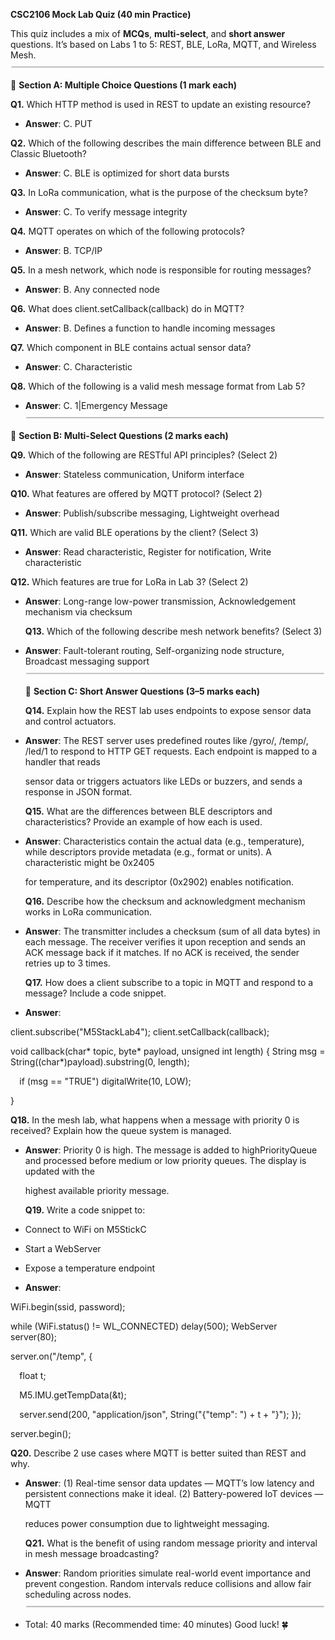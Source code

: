 ﻿**CSC2106 Mock Lab Quiz (40 min Practice)** 

This quiz includes a mix of **MCQs**, **multi-select**, and **short answer** questions. It’s based on Labs 1 to 5: REST, BLE, LoRa, MQTT, and Wireless Mesh. ![](Aspose.Words.62b91937-4d44-48b3-bf59-5dfdbc37dc82.001.png)

📘 **Section A: Multiple Choice Questions (1 mark each)** 

**Q1.** Which HTTP method is used in REST to update an existing resource? 

- **Answer**: C. PUT 

**Q2.** Which of the following describes the main difference between BLE and Classic Bluetooth? 

- **Answer**: C. BLE is optimized for short data bursts 

**Q3.** In LoRa communication, what is the purpose of the checksum byte? 

- **Answer**: C. To verify message integrity 

**Q4.** MQTT operates on which of the following protocols? 

- **Answer**: B. TCP/IP 

**Q5.** In a mesh network, which node is responsible for routing messages? 

- **Answer**: B. Any connected node 

**Q6.** What does client.setCallback(callback) do in MQTT? 

- **Answer**: B. Defines a function to handle incoming messages 

**Q7.** Which component in BLE contains actual sensor data? 

- **Answer**: C. Characteristic 

**Q8.** Which of the following is a valid mesh message format from Lab 5? 

- **Answer**: C. 1|Emergency Message ![](Aspose.Words.62b91937-4d44-48b3-bf59-5dfdbc37dc82.002.png)

📗 **Section B: Multi-Select Questions (2 marks each)** 

**Q9.** Which of the following are RESTful API principles? (Select 2) 

- **Answer**: Stateless communication, Uniform interface 

**Q10.** What features are offered by MQTT protocol? (Select 2) 

- **Answer**: Publish/subscribe messaging, Lightweight overhead 

**Q11.** Which are valid BLE operations by the client? (Select 3) 

- **Answer**: Read characteristic, Register for notification, Write characteristic 

**Q12.** Which features are true for LoRa in Lab 3? (Select 2) 

- **Answer**: Long-range low-power transmission, Acknowledgement mechanism via checksum 

  **Q13.** Which of the following describe mesh network benefits? (Select 3) 

- **Answer**: Fault-tolerant routing, Self-organizing node structure, Broadcast messaging support ![](Aspose.Words.62b91937-4d44-48b3-bf59-5dfdbc37dc82.003.png)

  📙 **Section C: Short Answer Questions (3–5 marks each)** 

  **Q14.** Explain how the REST lab uses endpoints to expose sensor data and control actuators. 

- **Answer**: The REST server uses predefined routes like /gyro/, /temp/, /led/1 to respond to HTTP GET requests. Each endpoint is mapped to a handler that reads 

  sensor data or triggers actuators like LEDs or buzzers, and sends a response in JSON format. 

  **Q15.** What are the differences between BLE descriptors and characteristics? Provide an example of how each is used. 

- **Answer**: Characteristics contain the actual data (e.g., temperature), while descriptors provide metadata (e.g., format or units). A characteristic might be 0x2405 

  for temperature, and its descriptor (0x2902) enables notification. 

  **Q16.** Describe how the checksum and acknowledgment mechanism works in LoRa communication. 

- **Answer**: The transmitter includes a checksum (sum of all data bytes) in each message. The receiver verifies it upon reception and sends an ACK message back if it matches. If no ACK is received, the sender retries up to 3 times. 

  **Q17.** How does a client subscribe to a topic in MQTT and respond to a message? Include a code snippet. 

- **Answer**: 

client.subscribe("M5StackLab4"); client.setCallback(callback); 

void callback(char\* topic, byte\* payload, unsigned int length) {   String msg = String((char\*)payload).substring(0, length); 

`  `if (msg == "TRUE") digitalWrite(10, LOW); 

} 

**Q18.** In the mesh lab, what happens when a message with priority 0 is received? Explain how the queue system is managed. 

- **Answer**: Priority 0 is high. The message is added to highPriorityQueue and processed before medium or low priority queues. The display is updated with the 

  highest available priority message. 

  **Q19.** Write a code snippet to: 

- Connect to WiFi on M5StickC 
- Start a WebServer 
- Expose a temperature endpoint 
- **Answer**: 

WiFi.begin(ssid, password); 

while (WiFi.status() != WL\_CONNECTED) delay(500); WebServer server(80); 

server.on("/temp", []() { 

`  `float t; 

`  `M5.IMU.getTempData(&t); 

`  `server.send(200, "application/json", String("{\"temp\": ") + t + "}"); }); 

server.begin(); 

**Q20.** Describe 2 use cases where MQTT is better suited than REST and why. 

- **Answer**: (1) Real-time sensor data updates — MQTT’s low latency and persistent connections make it ideal. (2) Battery-powered IoT devices — MQTT 

  reduces power consumption due to lightweight messaging. 

  **Q21.** What is the benefit of using random message priority and interval in mesh message broadcasting? 

- **Answer**: Random priorities simulate real-world event importance and prevent congestion. Random intervals reduce collisions and allow fair scheduling across nodes. ![](Aspose.Words.62b91937-4d44-48b3-bf59-5dfdbc37dc82.004.png)
- Total: 40 marks (Recommended time: 40 minutes) Good luck! 🍀 
